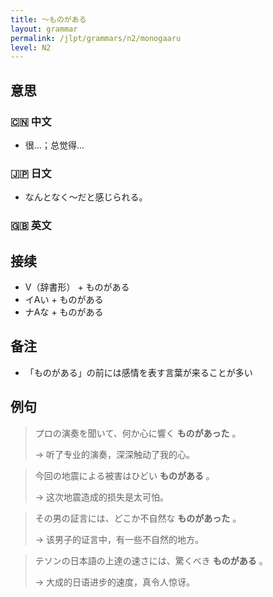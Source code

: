 ```yaml
---
title: 〜ものがある
layout: grammar
permalink: /jlpt/grammars/n2/monogaaru
level: N2
---
```


## 意思

### 🇨🇳 中文

- 很...；总觉得...

### 🇯🇵 日文

- なんとなく〜だと感じられる。

### 🇬🇧 英文


## 接续

- V（辞書形） + ものがある
- イAい + ものがある
- ナAな + ものがある

## 备注

- 「ものがある」の前には感情を表す言葉が来ることが多い

## 例句

> プロの演奏を聞いて、何か心に響く **ものがあった** 。
>
> → 听了专业的演奏，深深触动了我的心。

> 今回の地震による被害はひどい **ものがある** 。
>
> → 这次地震造成的损失是太可怕。

> その男の証言には、どこか不自然な **ものがあった** 。
>
> → 该男子的证言中，有一些不自然的地方。

> テソンの日本語の上達の速さには、驚くべき **ものがある** 。
>
> → 大成的日语进步的速度，真令人惊讶。

